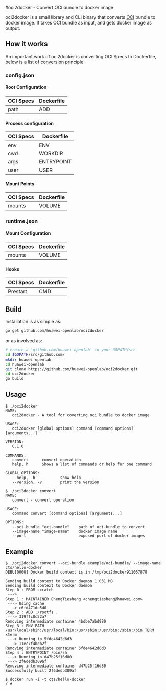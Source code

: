 #oci2docker - Convert OCI bundle to docker image

oci2docker is a small library and CLI binary that converts [OCI](https://github.com/opencontainers/specs) bundle to docker image. It takes OCI bundle as input, and gets docker image as output.

## How it works

An important work of oci2docker is converting OCI Specs to Dockerfile, below is a list of conversion principle:

### config.json

#### Root Configuration
|OCI Specs|Dockerfile|
|---------|----------|
| path | ADD |

#### Process configuration
|OCI Specs|Dockerfile|
|---------|----------|
| env | ENV |
| cwd | WORKDIR |
| args | ENTRYPOINT |
| user | USER |

#### Mount Points
|OCI Specs|Dockerfile|
|---------|----------|
| mounts | VOLUME |

### runtime.json

#### Mount Configuration
|OCI Specs|Dockerfile|
|---------|----------|
| mounts | VOLUME |

#### Hooks
|OCI Specs|Dockerfile|
|---------|----------|
| Prestart | CMD |

## Build

Installation is as simple as:

```bash
go get github.com/huawei-openlab/oci2docker
```

or as involved as:

```bash
# create a 'github.com/huawei-openlab' in your GOPATH/src
cd $GOPATH/src/github.com/
mkdir huawei-openlab
cd huawei-openlab
git clone https://github.com/huawei-openlab/oci2docker.git
cd oci2docker
go build
```

## Usage

```
$ ./oci2docker
NAME:
   oci2docker - A tool for coverting oci bundle to docker image

USAGE:
   oci2docker [global options] command [command options] [arguments...]

VERSION:
   0.1.0

COMMANDS:
   convert      convert operation
   help, h      Shows a list of commands or help for one command

GLOBAL OPTIONS:
   --help, -h           show help
   --version, -v        print the version

$ ./oci2docker convert
NAME:
   convert - convert operation

USAGE:
   command convert [command options] [arguments...]

OPTIONS:
   --oci-bundle "oci-bundle"    path of oci-bundle to convert
   --image-name "image-name"    docker image name
   --port                       exposed port of docker images
```

## Example

```
$ ./oci2docker convert --oci-bundle example/oci-bundle/ --image-name cts/hello-docker
DEBU[0000] Docker build context is in /tmp/oci2docker911067878
 
Sending build context to Docker daemon 1.031 MB
Sending build context to Docker daemon 
Step 0 : FROM scratch
 ---> 
Step 1 : MAINTAINER ChengTiesheng <chengtiesheng@huawei.com>
 ---> Using cache
 ---> c6fd471de5d0
Step 2 : ADD ./rootfs .
 ---> 319ffc8c52a7
Removing intermediate container 4bdbe7abd980
Step 3 : ENV PATH /usr/local/sbin:/usr/local/bin:/usr/sbin:/usr/bin:/sbin:/bin TERM xterm
 ---> Running in 5fde4642d6d3
 ---> 11ec7f4bdb2f
Removing intermediate container 5fde4642d6d3
Step 4 : ENTRYPOINT /bin/sh
 ---> Running in d47b25f16d80
 ---> 2f6dedb309af
Removing intermediate container d47b25f16d80
Successfully built 2f6dedb309af

$ docker run -i -t cts/hello-docker
/ # 

```
